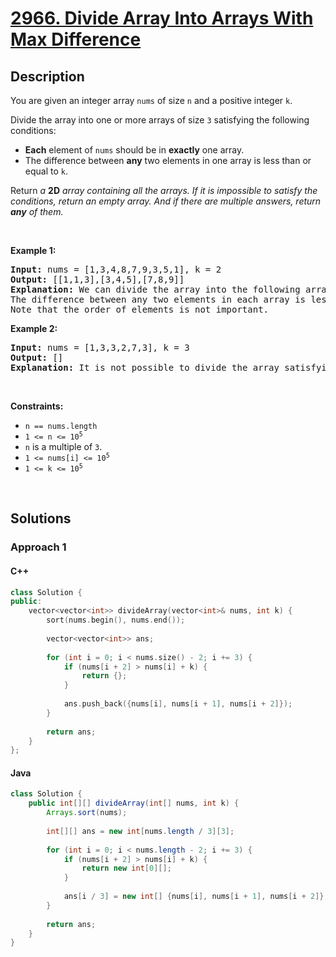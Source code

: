 # [2966. Divide Array Into Arrays With Max Difference](https://leetcode.com/problems/divide-array-into-arrays-with-max-difference)

## Description

<p>You are given an integer array <code>nums</code> of size <code>n</code> and a positive integer <code>k</code>.</p>

<p>Divide the array into one or more arrays of size <code>3</code> satisfying the following conditions:</p>

<ul>
    <li><strong>Each</strong> element of <code>nums</code> should be in <strong>exactly</strong> one array.</li>
    <li>The difference between <strong>any</strong> two elements in one array is less than or equal to <code>k</code>.</li>
</ul>

<p>Return <em>a </em><strong>2D</strong><em> array containing all the arrays. If it is impossible to satisfy the conditions, return an empty array. And if there are multiple answers, return <strong>any</strong> of them.</em></p>

<p>&nbsp;</p>
<p><strong class="example">Example 1:</strong></p>

<pre>
<strong>Input:</strong> nums = [1,3,4,8,7,9,3,5,1], k = 2
<strong>Output:</strong> [[1,1,3],[3,4,5],[7,8,9]]
<strong>Explanation:</strong> We can divide the array into the following arrays: [1,1,3], [3,4,5] and [7,8,9].
The difference between any two elements in each array is less than or equal to 2.
Note that the order of elements is not important.
</pre>

<p><strong class="example">Example 2:</strong></p>

<pre>
<strong>Input:</strong> nums = [1,3,3,2,7,3], k = 3
<strong>Output:</strong> []
<strong>Explanation:</strong> It is not possible to divide the array satisfying all the conditions.
</pre>

<p>&nbsp;</p>
<p><strong>Constraints:</strong></p>

<ul>
    <li><code>n == nums.length</code></li>
    <li><code>1 &lt;= n &lt;= 10<sup>5</sup></code></li>
    <li><code>n</code> is a multiple of <code>3</code>.</li>
    <li><code>1 &lt;= nums[i] &lt;= 10<sup>5</sup></code></li>
    <li><code>1 &lt;= k &lt;= 10<sup>5</sup></code></li>
</ul>
<p>&nbsp;</p>

## Solutions

### **Approach 1**

<!-- tabs:start -->

#### C++

```cpp
class Solution {
public:
    vector<vector<int>> divideArray(vector<int>& nums, int k) {
        sort(nums.begin(), nums.end());
        
        vector<vector<int>> ans;
        
        for (int i = 0; i < nums.size() - 2; i += 3) {
            if (nums[i + 2] > nums[i] + k) {
                return {};
            }
            
            ans.push_back({nums[i], nums[i + 1], nums[i + 2]});
        }
        
        return ans;
    }
};
```

#### Java

```java
class Solution {
    public int[][] divideArray(int[] nums, int k) {
        Arrays.sort(nums);
        
        int[][] ans = new int[nums.length / 3][3];    
        
        for (int i = 0; i < nums.length - 2; i += 3) {
            if (nums[i + 2] > nums[i] + k) {
                return new int[0][];
            }
            
            ans[i / 3] = new int[] {nums[i], nums[i + 1], nums[i + 2]};
        }
        
        return ans;
    }
}
```

<!-- tabs:end -->
